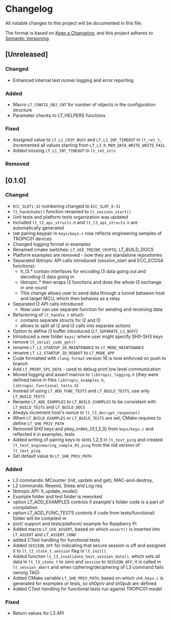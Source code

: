 # Changelog

All notable changes to this project will be documented in this file.

The format is based on [Keep a Changelog](https://keepachangelog.com/en/1.1.0/),
and this project adheres to [Semantic Versioning](https://semver.org/spec/v2.0.0.html).

## [Unreleased]

### Changed
- Enhanced internal test runner logging and error reporting

### Added
- Macro `LT_CONFIG_OBJ_CNT` for number of objects in the configuration structure
- Parameter checks to LT_HELPERS functions

### Fixed
- Assigned value to `LT_L1_CHIP_BUSY` and `LT_L1_INT_TIMEOUT` in `lt_ret_t`, incremented all values starting from `LT_L3_R_MEM_DATA_WRITE_WRITE_FAIL`
- Added missing `LT_L1_INT_TIMEOUT` in `lt_ret_strs`

### Removed

## [0.1.0]

### Changed

- `ECC_SLOT1-32` numbering changed to `ECC_SLOT_0-31`
- `lt_handshake()` function renamed to `lt_session_start()`
- Unit tests and platform tests organization was updated
- Included `lt_l2_api_structs.h` and `lt_l3_api_structs.h` are automatically generated
- `SH0` pairing keypair in `keys/keys.c` now reflects engineering samples of TROPIC01 devices
- Changed logging format in examples
- Renamed cmake switches: `LT_USE_TREZOR_CRYPTO`, LT_BUILD_DOCS
- Platform examples are removed - now they are standalone repositories
- Separated libtropic API calls introduced (session_start and ECC_ECDSA functions):
  - lt_l3.* contain interfaces for encoding l3 data going out and decoding l3 data going in
  - libtropic.* then wraps l3 functions and does the whole l3 exchange in one round
  - This change allows user to send data through a tunnel between host and target MCU,
    which then behaves as a relay
- Separated l2 API calls introduced
  - Now user can use separate function for sending and receiving data
- Refactoring of `lt_handle_t` struct:
  - contains separate structs for l2 and l3
  - allows to split all l2 and l3 calls into separate actions
- Option to define l3 buffer introduced (`LT_SEPARATE_L3_BUFF`)
- Introduced a new folder `keys/` where user might specify SH0-SH3 keys
- remove `lt_serial_code_get()`
- rename `LT_L2_STARTUP_ID_MAINTENANCE` to `LT_MODE_MAINTENANCE`
- rename `LT_L2_STARTUP_ID_REBOOT` to `LT_MODE_APP`
- Code formatted with `clang-format` version 16 is now enforced on push to branch
- Add `LT_PRINT_SPI_DATA` - used to debug print low level communication
- Moved logging and assert macros to `libtropic_logging.h` (they were defined twice in
files `libtropic_examples.h`, `libtropic_functional_tests.h`)
- Instead of using `LT_ADD_FUNC_TESTS` and `LT_BUILD_TESTS`, use only `LT_BUILD_TESTS`
- Rename `LT_ADD_EXAMPLES` to `LT_BUILD_EXAMPLES` to be consistent with `LT_BUILD_TESTS`
  and `LT_BUILD_DOCS`
- Always increment host's nonce in `lt_l3_decrypt_response()`
- When `LT_BUILD_EXAMPLES` or `LT_BUILD_TESTS` are set, CMake requires to define `LT_SH0_PRIV_PATH`
- Removed SH0 keys and pkey_index_{0,1,2,3} from `keys/keys.c` and reflected it in examples, tests
- Added writing of pairing keys to slots 1,2,3 in `lt_test_ping` and created `lt_test_engineering_sample_01_ping`
  from the old version of `lt_test_ping`
- Set default value to `LT_SH0_PRIV_PATH`


### Added

- L3 commands: MCounter (init, update and get), MAC-and-destroy,
- L2 commands: Resend, Sleep and Log req
- libtropic API: lt_update_mode()
- Example folder and test folder is reworked
- option LT_ADD_EXAMPLES controls if example's folder code is a part of compilation
- option LT_ADD_FUNC_TESTS controls if code from tests/functional/ folder will be compiled-in
- port/ support and tests/platform/ example for Raspberry Pi
- Added macro `LT_USE_ASSERT`, based on which `assert()` is inserted into `LT_ASSERT` and `LT_ASSERT_COND`
- added CTest handling for functional tests
- Added `SESSION_OFF` for indicating that secure session is off and assigned it to `lt_l3_state_t.session` flag in `lt_init()`.
- Added function `lt_l3_invalidate_host_session_data()`, which sets all data in `lt_l3_state_t` to zero and `session` to `SESSION_OFF`; it is called in `lt_session_abort` and when ciphering/deciphering of L3 command fails (wrong TAG)
- Added CMake variable `LT_SH0_PRIV_PATH`, based on which `sh0_keys.c` is generated for examples or tests, so sh0priv and sh0pub are defined
- Added CTest handling for functional tests run against TROPIC01 model

### Fixed

- Return values for L3 API
